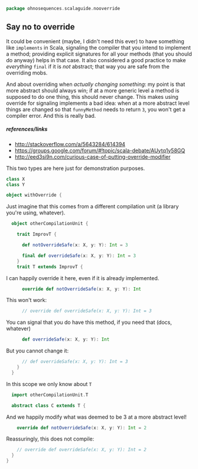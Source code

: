 
```scala
package ohnosequences.scalaguide.nooverride
```


## Say no to override

It could be convenient (maybe, I didn't need this ever) to have something like `implements` in Scala, signaling the compiler that you intend to implement a method; providing explicit signatures for all your methods (that you should do anyway) helps in that case. It also considered a good practice to make _everything_ `final` if it is *not* abstract; that way you are safe from the overriding mobs. 

And about overriding when _actually changing something_: my point is that more abstract should always win; if at a more generic level a method is supposed to do one thing, this should never change. This makes using override for signaling implements a bad idea: when at a more abstract level things are changed so that `funnyMethod` needs to return `3`, you won't get a compiler error. And this is really bad.

##### references/links

- http://stackoverflow.com/a/5643284/614394
- https://groups.google.com/forum/#!topic/scala-debate/AUytq1y58GQ
- http://eed3si9n.com/curious-case-of-putting-override-modifier

This two types are here just for demonstration purposes.

```scala
class X
class Y

object withOverride {
```

Just imagine that this comes from a different compilation unit (a library you're using, whatever).

```scala
  object otherCompilationUnit {

    trait ImprovT {

      def notOverrideSafe(x: X, y: Y): Int = 3

      final def overrideSafe(x: X, y: Y): Int = 3
    }
    trait T extends ImprovT {
```

I can happily override it here, even if it is already implemented.

```scala
      override def notOverrideSafe(x: X, y: Y): Int
```

This won't work:

```scala
      // override def overrideSafe(x: X, y: Y): Int = 3

```

You can signal that you do have this method, if you need that (docs, whatever)

```scala
      def overrideSafe(x: X, y: Y): Int
```

But you cannot change it:

```scala
      // def overrideSafe(x: X, y: Y): Int = 3
    }
  }
```

In this scope we only know about `T`

```scala
  import otherCompilationUnit.T

  abstract class C extends T {
```

And we happily modify what was deemed to be 3 at a more abstract level!

```scala
    override def notOverrideSafe(x: X, y: Y): Int = 2
```

Reassuringly, this does not compile:

```scala
    // override def overrideSafe(x: X, y: Y): Int = 2
  }
}
```




[test/scala/errors.scala]: ../../test/scala/errors.scala.md
[main/scala/override.scala]: override.scala.md
[main/scala/typeMembers.scala]: typeMembers.scala.md
[main/scala/taggedTypes.scala]: taggedTypes.scala.md
[main/scala/refinementsAndWith.scala]: refinementsAndWith.scala.md
[main/scala/existentials.scala]: existentials.scala.md
[main/scala/errors.scala]: errors.scala.md
